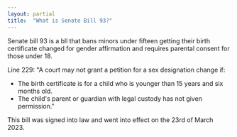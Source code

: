```yaml
---
layout: partial
title:  "What is Senate Bill 93?"
---
```


Senate bill 93 is a bll that bans minors under fifteen getting their birth certificate changed for gender affirmation and requires parental consent for those under 18.

Line 229:
"A court may not grant a petition for a sex designation change if:
- The birth certificate is for a child who is younger than 15 years and six months old.
- The child's parent or guardian with legal custody has not given permission."


This bill was signed into law and went into effect on the 23rd of March 2023.